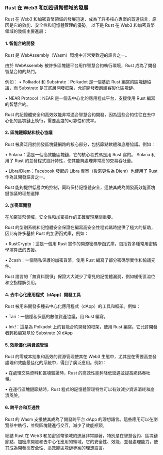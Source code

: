 ### Rust 在 Web3 和加密貨幣領域的發展

Rust 在 Web3 和加密貨幣領域的發展迅速，成為了許多核心專案的首選語言，原因是它的效能、安全性和記憶體管理的優勢。
以下是 Rust 在 Web3 和加密貨幣領域的幾個主要進展：

#### 1. 智能合約開發

Rust 是 WebAssembly（Wasm）環境中非常受歡迎的語言之一。

由於 WebAssembly 被許多區塊鏈平台用作智慧合約執行環境，Rust 成為了開發智慧合約的熱門。

例如：
• Polkadot 和 Substrate：Polkadot 是一個基於 Rust 編寫的區塊鏈協議，而 Substrate 是其底層開發框架，允許開發者創建客製化區塊鏈。

• NEAR Protocol：NEAR 是一個去中心化的應用程式平台，支援使用 Rust 編寫的智慧合約。

Rust 的記憶體安全和高效效能非常適合智慧合約開發，因為這些合約往往在去中心化的區塊鏈上執行，需要高度的可靠性和效率。

#### 2. 區塊鏈節點和核心協議

Rust 被廣泛用於開發區塊鏈網路的核心部分，包括節點軟體和底層協議。例如：

• Solana：這是一個高效能區塊鏈，它的核心程式碼是用 Rust 寫的。 Solana 利用了 Rust 的並發程式設計特性，使其能夠處理非常高的交易吞吐量。

• Libra/Diem：Facebook 發起的 Libra 專案（後來更名為 Diem）也使用了 Rust 作為其開發語言之一。

Rust 能夠提供低層次的控制，同時保持記憶體安全，這使其成為開發高效能區塊鏈協議的理想選擇

#### 3. 加密庫開發

在加密貨幣領域，安全性和加密操作的正確實現至關重要。 

Rust 的型別系統和記憶體安全保證在編寫高安全性程式碼時提供了極大的幫助，因此有許多基於 Rust 的加密函式庫，例如：

• RustCrypto：這是一個用 Rust 實作的開源密碼學函式庫，包括對多種常用密碼學演算法的支援。

• Zcash：一個隱私保護的加密貨幣，使用 Rust 編寫了部分密碼學實作和協議元件。

Rust 語言的「無資料競爭」保證大大減少了常見的記憶體漏洞，例如緩衝區溢位和空指標解引用。

#### 4. 去中心化應用程式（dApp）開發工具

Rust 被用來開發多種去中心化應用程式（dApp）的工具和框架。例如：

• Tari：一個隱私保護的數位資產協議，用 Rust 編寫。

• Ink!：這是為 Polkadot 上的智能合約開發的框架，使用 Rust 編寫。它允許開發者輕鬆編寫基於 Substrate 的 dApp

#### 5. 效能優化與資源管理

Rust 的零成本抽象和高效的資源管理使其在 Web3 生態中，尤其是在需要高並發處理和效能最佳化的系統中，得到了廣泛應用。例如：

• 在處理交易資料和區塊驗證時，Rust 的高效性能夠降低延遲並提高網路吞吐量。

• 在運行區塊鏈節點時，Rust 程式的記憶體管理特性可以有效減少資源消耗和崩潰風險。

#### 6. 跨平台和互通性

Rust 的 Wasm 支援使其成為了開發跨平台 dApp 的理想語言。這些應用可以在瀏覽器中執行，並與區塊鏈進行交互，減少了效能瓶頸。

總結
Rust 在 Web3 和加密貨幣領域的進展非常顯著，特別是在智慧合約、區塊鏈節點、加密庫開發和去中心化應用的領域。它的安全性、效能、並發處理能力，使其成為開發高安全性、高效能區塊鏈專案的理想語言。


